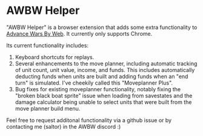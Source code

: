 # AWBW Helper

"AWBW Helper" is a browser extension that adds some extra functionality to
[Advance Wars By Web](https://awbw.amarriner.com). It currently only supports Chrome.

Its current functionality includes:

1. Keyboard shortcuts for replays.
2. Several enhancements to the move planner, including automatic tracking of unit count, unit value, income, and funds. This includes automatically deducting funds when units are built and adding funds when an "end turn" is simulated. I've cheekily called this "Moveplanner Plus".
3. Bug fixes for existing moveplanner functionality, notably fixing the "broken black boat sprite" issue when loading from savestates and the damage calculator being unable to select units that were built from the move planner build menu.

Feel free to request additonal functionality via a github issue or by contacting me (saltor) in the AWBW discord :)
